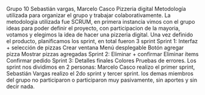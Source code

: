 Grupo 10
Sebastián vargas, Marcelo Casco
Pizzeria digital
Metodología utilizada para organizar el grupo y trabajar colaborativamente.
La metodologia utilizada fue SCRUM, en primera instancia vimos con el grupo ideas para poder definir el proyecto, con participacion de la mayoria,
votamos y elegimos la idea de hacer una pizzeria digital. Una vez definido el producto, planificamos los sprint, en total fueron 3 sprint
Sprint 1: Interfaz + selección de pizzas
Crear ventana
Menú desplegable
Botón agregar pizza
Mostrar pizzas agregadas
Sprint 2: Eliminar + confirmar
Eliminar ítems
Confirmar pedido
Sprint 3: Detalles finales
Colores
Pruebas de errores.
Los sprint nos dividimos en 2 personas: Marcelo Casco realizo el primer sprint, Sebastián Vargas realizo el 2do sprint y tercer sprint.
los demas miembros del grupo no participaron o participaron muy pasivamente, sin aportes y sin decir nada.

